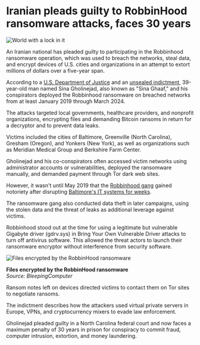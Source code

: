 # Iranian pleads guilty to RobbinHood ransomware attacks, faces 30 years

![World with a lock in it](https://www.bleepstatic.com/content/hl-images/2022/05/04/cybsecurity-lock-world.jpg)

An Iranian national has pleaded guilty to participating in the Robbinhood ransomware operation, which was used to breach the networks, steal data, and encrypt devices of U.S. cities and organizations in an attempt to extort millions of dollars over a five-year span.

According to a [U.S. Department of Justice](https://www.justice.gov/opa/pr/iranian-man-pleaded-guilty-role-robbinhood-ransomware) and an [unsealed indictment](https://www.justice.gov/d9/2025-05/gholinejad%5Findictment.pdf), 39-year-old man named Sina Gholinejad, also known as "Sina Ghaaf," and his conspirators deployed the Robbinhood ransomware on breached networks from at least January 2019 through March 2024.

The attacks targeted local governments, healthcare providers, and nonprofit organizations, encrypting files and demanding Bitcoin ransoms in return for a decryptor and to prevent data leaks.

Victims included the cities of Baltimore, Greenville (North Carolina), Gresham (Oregon), and Yonkers (New York), as well as organizations such as Meridian Medical Group and Berkshire Farm Center.

Gholinejad and his co-conspirators often accessed victim networks using administrator accounts or vulnerabilities, deployed the ransomware manually, and demanded payment through Tor dark web sites.

However, it wasn't until May 2019 that the [Robbinhood gang](https://www.bleepingcomputer.com/news/security/a-closer-look-at-the-robbinhood-ransomware/) gained notoriety after disrupting [Baltimore's IT systems for weeks](https://www.bleepingcomputer.com/news/security/local-authorities-in-texas-and-maryland-hit-by-ransomware/).

The ransomware gang also conducted data theft in later campaigns, using the stolen data and the threat of leaks as additional leverage against victims.

Robbinhood stood out at the time for using a legitimate but vulnerable Gigabyte driver (gdrv.sys) in Bring Your Own Vulnerable Driver attacks to turn off antivirus software. This allowed the threat actors to launch their ransomware encryptor without interference from security software.

![Files encrypted by the RobbinHood ransomware](https://www.bleepstatic.com/images/news/ransomware/r/robbinhood/closer-look/encrypted-files.jpg)

**Files encrypted by the RobbinHood ransomware**  
_Source: BleepingComputer_

Ransom notes left on devices directed victims to contact them on Tor sites to negotiate ransoms.

The indictment describes how the attackers used virtual private servers in Europe, VPNs, and cryptocurrency mixers to evade law enforcement. 

Gholinejad pleaded guilty in a North Carolina federal court and now faces a maximum penalty of 30 years in prison for conspiracy to commit fraud, computer intrusion, extortion, and money laundering.